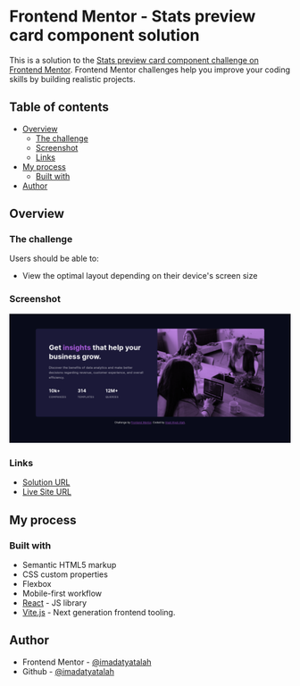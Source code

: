 # Frontend Mentor - Stats preview card component solution

This is a solution to the [Stats preview card component challenge on Frontend Mentor](https://www.frontendmentor.io/challenges/stats-preview-card-component-8JqbgoU62). Frontend Mentor challenges help you improve your coding skills by building realistic projects.

## Table of contents

- [Overview](#overview)
  - [The challenge](#the-challenge)
  - [Screenshot](#screenshot)
  - [Links](#links)
- [My process](#my-process)
  - [Built with](#built-with)
- [Author](#author)

## Overview

### The challenge

Users should be able to:

- View the optimal layout depending on their device's screen size

### Screenshot

![](./screenshot.png)

### Links

- [Solution URL](https://www.frontendmentor.io/solutions/built-using-react-with-vite-and-styled-using-css-iGz9mDf6Y)
- [Live Site URL](https://stats-preview-card-component-main-imadatyatalah.netlify.app/)

## My process

### Built with

- Semantic HTML5 markup
- CSS custom properties
- Flexbox
- Mobile-first workflow
- [React](https://reactjs.org/) - JS library
- [Vite.js](https://vitejs.dev/) - Next generation frontend tooling.

## Author

- Frontend Mentor - [@imadatyatalah](https://www.frontendmentor.io/profile/imadatyatalah)
- Github - [@imadatyatalah](https://www.github.com/imadatyatalah)
